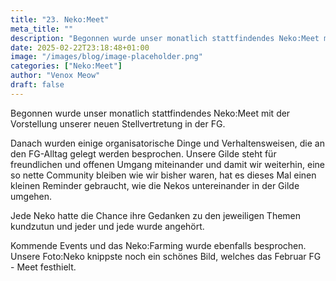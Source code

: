 ```yaml
---
title: "23. Neko:Meet"
meta_title: ""
description: "Begonnen wurde unser monatlich stattfindendes Neko:Meet mit der Vorstellung unserer neuen Stellvertretung in der FG."
date: 2025-02-22T23:18:48+01:00
image: "/images/blog/image-placeholder.png"
categories: ["Neko:Meet"]
author: "Venox Meow"
draft: false
---
```


Begonnen wurde unser monatlich stattfindendes Neko:Meet mit der Vorstellung unserer neuen Stellvertretung in der FG.

Danach wurden einige organisatorische Dinge und Verhaltensweisen, die an den FG-Alltag gelegt werden besprochen. Unsere Gilde steht für freundlichen und offenen Umgang miteinander und damit wir weiterhin, eine so nette Community bleiben wie wir bisher waren, hat es dieses Mal einen kleinen Reminder gebraucht, wie die Nekos untereinander in der Gilde umgehen.

Jede Neko hatte die Chance ihre Gedanken zu den jeweiligen Themen kundzutun und jeder und jede wurde angehört.

Kommende Events und das Neko:Farming wurde ebenfalls besprochen. Unsere Foto:Neko knippste noch ein schönes Bild, welches das Februar FG - Meet festhielt.